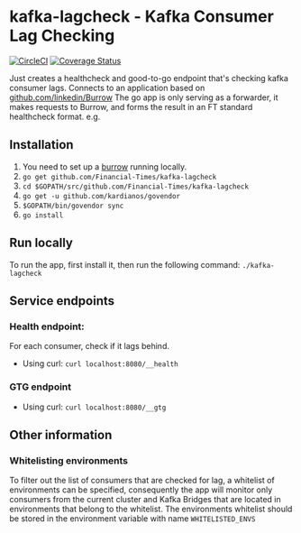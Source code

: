 # kafka-lagcheck - Kafka Consumer Lag Checking

[![CircleCI](https://circleci.com/gh/Financial-Times/kafka-lagcheck.svg?style=shield)](https://circleci.com/gh/Financial-Times/kafka-lagcheck) [![Coverage Status](https://coveralls.io/repos/github/Financial-Times/kafka-lagcheck/badge.svg)](https://coveralls.io/github/Financial-Times/kafka-lagcheck)

Just creates a healthcheck and good-to-go endpoint that's checking kafka consumer lags.
Connects to an application based on [github.com/linkedin/Burrow](https://github.com/linkedin/Burrow)
The go app is only serving as a forwarder, it makes requests to Burrow, and forms the result in an FT standard healthcheck format. e.g.

## Installation

1. You need to set up a [burrow](https://github.com/Financial-Times/burrow) running locally.
2. `go get github.com/Financial-Times/kafka-lagcheck`
3. `cd $GOPATH/src/github.com/Financial-Times/kafka-lagcheck`
4. `go get -u github.com/kardianos/govendor `
5. `$GOPATH/bin/govendor sync `
6. `go install`
 
## Run locally
 To run the app, first install it, then run the following command:
 `./kafka-lagcheck`
## Service endpoints
### Health endpoint:
For each consumer, check if it lags behind.
- Using curl: `curl localhost:8080/__health`
### GTG endpoint
- Using curl: `curl localhost:8080/__gtg`

## Other information
### Whitelisting environments
To filter out the list of consumers that are checked for lag, a whitelist of environments can be specified, consequently 
the app will monitor only consumers from the current cluster and Kafka Bridges that are located in environments that belong
to the whitelist.
The environments whitelist should be stored in the environment variable with name `WHITELISTED_ENVS`
